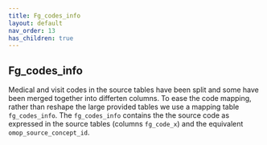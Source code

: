 ```yaml
---
title: Fg_codes_info
layout: default
nav_order: 13
has_children: true
---
```


## Fg_codes_info

Medical and visit codes in the source tables have been split and some have been merged together into differten columns.
To ease the code mapping, rather than reshape the large provided tables we use a mapping table `fg_codes_info`. 
The `fg_codes_info` contains the the source code as expressed in the source tables (columns `fg_code_x`) and the equivalent `omop_source_concept_id`. 

